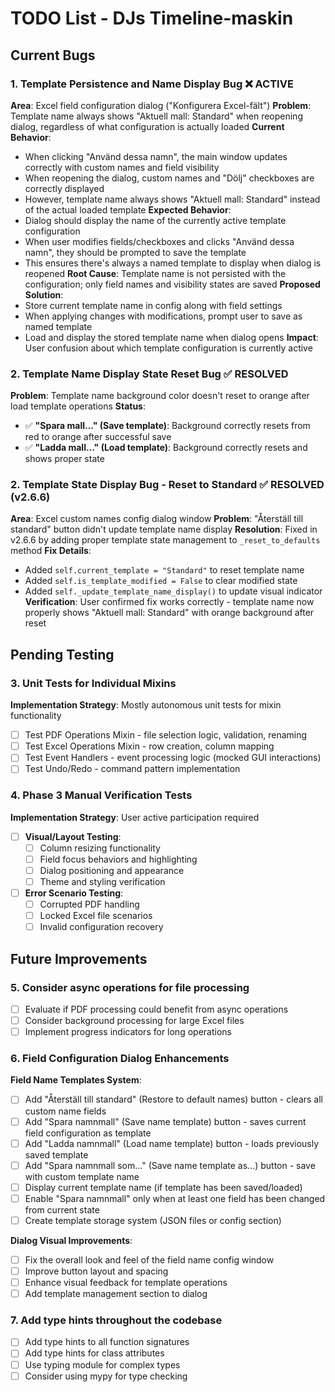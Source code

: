 # TODO List - DJs Timeline-maskin

## Current Bugs

### 1. Template Persistence and Name Display Bug ❌ **ACTIVE**
**Area**: Excel field configuration dialog ("Konfigurera Excel-fält")
**Problem**: Template name always shows "Aktuell mall: Standard" when reopening dialog, regardless of what configuration is actually loaded
**Current Behavior**:
- When clicking "Använd dessa namn", the main window updates correctly with custom names and field visibility
- When reopening the dialog, custom names and "Dölj" checkboxes are correctly displayed
- However, template name always shows "Aktuell mall: Standard" instead of the actual loaded template
**Expected Behavior**:
- Dialog should display the name of the currently active template configuration
- When user modifies fields/checkboxes and clicks "Använd dessa namn", they should be prompted to save the template
- This ensures there's always a named template to display when dialog is reopened
**Root Cause**: Template name is not persisted with the configuration; only field names and visibility states are saved
**Proposed Solution**: 
- Store current template name in config along with field settings
- When applying changes with modifications, prompt user to save as named template
- Load and display the stored template name when dialog opens
**Impact**: User confusion about which template configuration is currently active

### 2. Template Name Display State Reset Bug ✅ **RESOLVED**
**Problem**: Template name background color doesn't reset to orange after load template operations
**Status**: 
- ✅ **"Spara mall..." (Save template)**: Background correctly resets from red to orange after successful save
- ✅ **"Ladda mall..." (Load template)**: Background correctly resets and shows proper state

### 2. Template State Display Bug - Reset to Standard ✅ **RESOLVED** (v2.6.6)
**Area**: Excel custom names config dialog window
**Problem**: "Återställ till standard" button didn't update template name display
**Resolution**: Fixed in v2.6.6 by adding proper template state management to `_reset_to_defaults` method
**Fix Details**: 
- Added `self.current_template = "Standard"` to reset template name
- Added `self.is_template_modified = False` to clear modified state
- Added `self._update_template_name_display()` to update visual indicator
**Verification**: User confirmed fix works correctly - template name now properly shows "Aktuell mall: Standard" with orange background after reset

## Pending Testing

### 3. Unit Tests for Individual Mixins
**Implementation Strategy**: Mostly autonomous unit tests for mixin functionality
- [ ] Test PDF Operations Mixin - file selection logic, validation, renaming
- [ ] Test Excel Operations Mixin - row creation, column mapping
- [ ] Test Event Handlers - event processing logic (mocked GUI interactions)
- [ ] Test Undo/Redo - command pattern implementation

### 4. Phase 3 Manual Verification Tests
**Implementation Strategy**: User active participation required
- [ ] **Visual/Layout Testing**:
  - [ ] Column resizing functionality
  - [ ] Field focus behaviors and highlighting
  - [ ] Dialog positioning and appearance
  - [ ] Theme and styling verification
- [ ] **Error Scenario Testing**:
  - [ ] Corrupted PDF handling
  - [ ] Locked Excel file scenarios
  - [ ] Invalid configuration recovery

## Future Improvements

### 5. Consider async operations for file processing
- [ ] Evaluate if PDF processing could benefit from async operations
- [ ] Consider background processing for large Excel files
- [ ] Implement progress indicators for long operations

### 6. Field Configuration Dialog Enhancements
**Field Name Templates System**:
- [ ] Add "Återställ till standard" (Restore to default names) button - clears all custom name fields
- [ ] Add "Spara namnmall" (Save name template) button - saves current field configuration as template
- [ ] Add "Ladda namnmall" (Load name template) button - loads previously saved template
- [ ] Add "Spara namnmall som..." (Save name template as...) button - save with custom template name
- [ ] Display current template name (if template has been saved/loaded)
- [ ] Enable "Spara namnmall" only when at least one field has been changed from current state
- [ ] Create template storage system (JSON files or config section)

**Dialog Visual Improvements**:
- [ ] Fix the overall look and feel of the field name config window
- [ ] Improve button layout and spacing
- [ ] Enhance visual feedback for template operations
- [ ] Add template management section to dialog

### 7. Add type hints throughout the codebase
- [ ] Add type hints to all function signatures
- [ ] Add type hints for class attributes
- [ ] Use typing module for complex types
- [ ] Consider using mypy for type checking